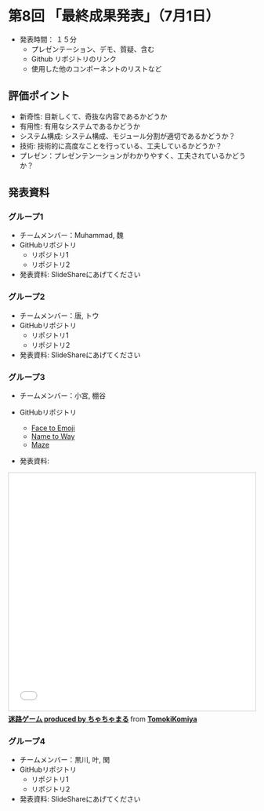 # 第8回 「最終成果発表」（7月1日）

- 発表時間： １５分
  - プレゼンテーション、デモ、質疑、含む
  - Github リポジトリのリンク
  - 使用した他のコンポーネントのリストなど

## 評価ポイント
- 新奇性: 目新しくて、奇抜な内容であるかどうか
- 有用性: 有用なシステムであるかどうか
- システム構成: システム構成、モジュール分割が適切であるかどうか？
- 技術: 技術的に高度なことを行っている、工夫しているかどうか？
- プレゼン：プレゼンテンーションがわかりやすく、工夫されているかどうか？

## 発表資料

### グループ1
- チームメンバー：Muhammad, 魏
- GitHubリポジトリ
  - リポジトリ1
  - リポジトリ2
- 発表資料: SlideShareにあげてください

### グループ2
- チームメンバー：唐, トウ
- GitHubリポジトリ
  - リポジトリ1
  - リポジトリ2
- 発表資料: SlideShareにあげてください

### グループ3
- チームメンバー：小宮, 棚谷
- GitHubリポジトリ
  - [Face to Emoji](https://github.com/TomokiKomiya/Face-to-Emoji)
  - [Name to Way]([https://github.com/TomokiKomiya/name-to-way)
  - [Maze](https://github.com/tanayahikaru/maze)
  
- 発表資料:
<iframe src="//www.slideshare.net/slideshow/embed_code/key/zPHLvN55iDs0pP" width="595" height="485" frameborder="0" marginwidth="0" marginheight="0" scrolling="no" style="border:1px solid #CCC; border-width:1px; margin-bottom:5px; max-width: 100%;" allowfullscreen> </iframe> <div style="margin-bottom:5px"> <strong> <a href="//www.slideshare.net/secret/zPHLvN55iDs0pP" title="迷路ゲーム produced by ちゃちゃまる" target="_blank">迷路ゲーム produced by ちゃちゃまる</a> </strong> from <strong><a href="https://www.slideshare.net/TomokiKomiya" target="_blank">TomokiKomiya</a></strong> </div>


### グループ4
- チームメンバー：黒川, 叶, 関
- GitHubリポジトリ
  - リポジトリ1
  - リポジトリ2
- 発表資料: SlideShareにあげてください
